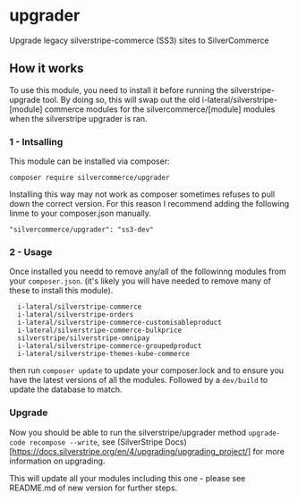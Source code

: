 # upgrader
Upgrade legacy silverstripe-commerce (SS3) sites to SilverCommerce

## How it works

To use this module, you need to install it before running the silverstripe-upgrade tool.
By doing so, this will swap out the old i-lateral/silverstripe-[module] commerce modules for the silvercommerce/[module] modules when the silverstripe upgrader is ran.

### 1 - Intsalling
This module can be installed via composer:
```
composer require silvercommerce/upgrader
```
Installing this way may not work as composer sometimes refuses to pull down the correct version. For this reason I recommend adding the following linme to your composer.json manually.
```
"silvercommerce/upgrader": "ss3-dev"
```

### 2 - Usage
Once installed you needd to remove any/all of the followinng modules from your `composer.json`.
(it's likely you will have needed to remove many of these to install this module).

```
  i-lateral/silverstripe-commerce
  i-lateral/silverstripe-orders
  i-lateral/silverstripe-commerce-customisableproduct
  i-lateral/silverstripe-commerce-bulkprice
  silverstripe/silverstripe-omnipay
  i-lateral/silverstripe-commerce-groupedproduct
  i-lateral/silverstripe-themes-kube-commerce
```
then run `composer update` to update your composer.lock and to ensure you have the latest versions of all the modules. Followed by a `dev/build` to update the database to match.

### Upgrade

Now you should be able to run the silverstripe/upgrader method `upgrade-code recompose --write`, see (SilverStripe Docs)[https://docs.silverstripe.org/en/4/upgrading/upgrading_project/] for more information on upgrading.

This will update all your modules including this one - please see README.md of new version for further steps.

